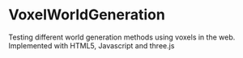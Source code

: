 # VoxelWorldGeneration
Testing different world generation methods using voxels in the web. Implemented with HTML5, Javascript and three.js
